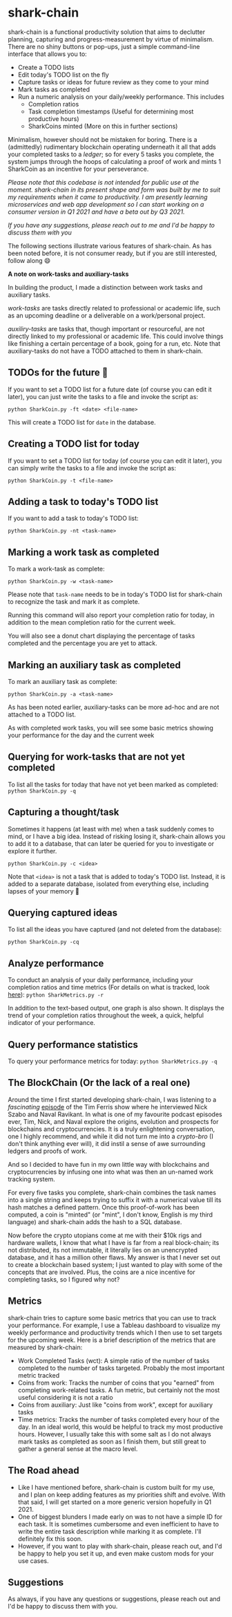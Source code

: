 # shark-chain #
shark-chain is a functional productivity solution that aims to declutter planning, capturing and progress-measurement by virtue of minimalism. There are no shiny buttons or pop-ups, just a simple command-line interface that allows you to: 

- Create a TODO lists
- Edit today's TODO list on the fly
- Capture tasks or ideas for future review as they come to your mind
- Mark tasks as completed
- Run a numeric analysis on your daily/weekly performance. This includes
   - Completion ratios
   - Task completion timestamps (Useful for determining most productive hours)
   - SharkCoins minted (More on this in further sections)

Minimalism, however should not be mistaken for boring. There is a (admittedly) rudimentary blockchain operating underneath it all that adds your completed tasks to a _ledger_; so for every 5 tasks you complete, the system jumps through the hoops of calculating a proof of work and mints 1 SharkCoin as an incentive for your perseverance. 

_Please note that this codebase is not intended for public use at the moment. shark-chain in its present shape and form was built by me to suit my requirements when it came to productivity. I am presently learning microservices and web app development so I can start working on a consumer version in Q1 2021 and have a beta out by Q3 2021._

_If you have any suggestions, please reach out to me and I'd be happy to discuss them with you_


The following sections illustrate various features of shark-chain. As has been noted before, it is not consumer ready, but if you are still interested, follow along :smile: 

**A note on work-tasks and auxiliary-tasks**

In building the product, I made a distinction between work tasks and auxiliary tasks. 

_work-tasks_ are tasks directly related to professional or academic life, such as an upcoming deadline or a deliverable on a work/personal project. 

_auxiliry-tasks_ are tasks that, though important or resourceful, are not directly linked to my professional or academic life. This could involve things like finishing a certain percentage of a book, going for a run, etc. Note that auxiliary-tasks do not have a TODO attached to them in shark-chain.

## TODOs for the future :calendar: ##

If you want to set a TODO list for a future date (of course you can edit it later), you can just write the tasks to a file and invoke the script as: 

`python SharkCoin.py -ft <date> <file-name>`

This will create a TODO list for `date` in the database. 

## Creating a TODO list for today ##
If you want to set a TODO list for today (of course you can edit it later), you can simply write the tasks to a file and invoke the script as: 

`python SharkCoin.py -t <file-name>`

## Adding a task to today's TODO list ##

If you want to add a task to today's TODO list: 

`python SharkCoin.py -nt <task-name>`

## Marking a work task as completed ##
To mark a work-task as complete: 

`python SharkCoin.py -w <task-name>`

Please note that `task-name` needs to be in today's TODO list for shark-chain to recognize the task and mark it as complete.

Running this command will also report your completion ratio for today, in addition to the mean completion ratio for the current week. 

You will also see a donut chart displaying the percentage of tasks completed and the percentage you are yet to attack. 

## Marking an auxiliary task as completed ##

To mark an auxiliary task as complete: 

`python SharkCoin.py -a <task-name>`

As has been noted earlier, auxiliary-tasks can be more ad-hoc and are not attached to a TODO list. 

As with completed work tasks, you will see some basic metrics showing your performance for the day and the current week

## Querying for work-tasks that are not yet completed ##

To list all the tasks for today that have not yet been marked as completed: 
`python SharkCoin.py -q`

## Capturing a thought/task ##

Sometimes it happens (at least with me) when a task suddenly comes to mind, or I have a big idea. Instead of risking losing it, shark-chain allows you to add it to a database, that can later be queried for you to investigate or explore it further. 

`python SharkCoin.py -c <idea>`

Note that `<idea>` is not a task that is added to today's TODO list. Instead, it is added to a separate database, isolated from everything else, including lapses of your memory :brain:

## Querying captured ideas ## 

To list all the ideas you have captured (and not deleted from the database): 

`python SharkCoin.py -cq`

## Analyze performance ##

To conduct an analysis of your daily performance, including your completion ratios and time metrics (For details on what is tracked, look [here](#metrics)): 
`python SharkMetrics.py -r`

In addition to the text-based output, one graph is also shown. It displays the trend of your completion ratios throughout the week, a quick, helpful indicator of your performance. 

## Query performance statistics ##

To query your performance metrics for today:
`python SharkMetrics.py -q`

## The BlockChain (Or the lack of a real one) ##

Around the time I first started developing shark-chain, I was listening to a _fascinating_ [episode](https://tim.blog/2017/06/04/nick-szabo/) of the Tim Ferris show where he interviewed Nick Szabo and Naval Ravikant. In what is one of my favourite podcast episodes ever, Tim, Nick, and Naval explore the origins, evolution and prospects for blockchains and cryptocurrencies. It is a truly enlightening conversation, one I highly recommend, and while it did not turn me into a _crypto-bro_ (I don't think anything ever will), it did instil a sense of awe surrounding ledgers and proofs of work. 

And so I decided to have fun in my own little way with blockchains and cryptocurrencies by infusing one into what was then an un-named work tracking system. 

For every five tasks you complete, shark-chain combines the task names into a single string and keeps trying to suffix it with a numerical value till its hash matches a defined pattern. Once this proof-of-work has been computed, a coin is "minted" (or "mint", I don't know, English is my third language) and shark-chain adds the hash to a SQL database. 

Now before the crypto utopians come at me with their $10k rigs and hardware wallets, I know that what I have is far from a real block-chain; its not distributed, its not immutable, it literally lies on an unencrypted database, and it has a million other flaws. My answer is that I never set out to create a blockchain based system; I just wanted to play with some of the concepts that are involved. Plus, the coins are a nice incentive for completing tasks, so I figured why not? 

## Metrics ##

shark-chain tries to capture some basic metrics that you can use to track your performance. For example, I use a Tableau dashboard to visualize my weekly performance and productivity trends which I then use to set targets for the upcoming week. Here is a brief description of the metrics that are measured by shark-chain: 

- Work Completed Tasks (wct): A simple ratio of the number of tasks completed to the number of tasks targeted. Probably the most important metric tracked
- Coins from work: Tracks the number of coins that you "earned" from completing work-related tasks. A fun metric, but certainly not the most useful considering it is not a ratio
- Coins from auxiliary: Just like "coins from work", except for auxiliary tasks 
- Time metrics: Tracks the number of tasks completed every hour of the day. In an ideal world, this would be helpful to track my most productive hours. However, I usually take this with some salt as I do not always mark tasks as completed as soon as I finish them, but still great to gather a general sense at the macro level. 

## The Road ahead ##

- Like I have mentioned before, shark-chain is custom built for my use, and I plan on keep adding features as my priorities shift and evolve. With that said, I will get started on a more generic version hopefully in Q1 2021. 
- One of biggest blunders I made early on was to not have a simple ID for each task. It is sometimes cumbersome and even inefficient to have to write the entire task description while marking it as complete. I'll definitely fix this soon.
- However, if you want to play with shark-chain, please reach out, and I'd be happy to help you set it up, and even make custom mods for your use cases. 

## Suggestions ##

As always, if you have any questions or suggestions, please reach out and I'd be happy to discuss them with you. 
